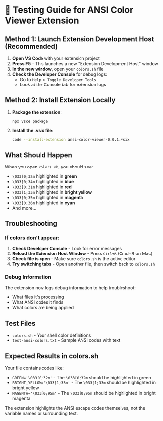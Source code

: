 # 🧪 Testing Guide for ANSI Color Viewer Extension

## Method 1: Launch Extension Development Host (Recommended)

1. **Open VS Code** with your extension project
2. **Press F5** - This launches a new "Extension Development Host" window
3. **In the new window**, open your `colors.sh` file
4. **Check the Developer Console** for debug logs:
   - Go to `Help > Toggle Developer Tools`
   - Look at the Console tab for extension logs

## Method 2: Install Extension Locally

1. **Package the extension**:
   ```bash
   npx vsce package
   ```

2. **Install the .vsix file**:
   ```bash
   code --install-extension ansi-color-viewer-0.0.1.vsix
   ```

## What Should Happen

When you open `colors.sh`, you should see:

- `\033[0;32m` highlighted in **green**
- `\033[0;34m` highlighted in **blue** 
- `\033[0;31m` highlighted in **red**
- `\033[1;33m` highlighted in **bright yellow**
- `\033[0;35m` highlighted in **magenta**
- `\033[0;36m` highlighted in **cyan**
- And more...

## Troubleshooting

### If colors don't appear:

1. **Check Developer Console** - Look for error messages
2. **Reload the Extension Host Window** - Press `Ctrl+R` (Cmd+R on Mac)
3. **Check file is open** - Make sure `colors.sh` is the active editor
4. **Try switching tabs** - Open another file, then switch back to `colors.sh`

### Debug Information

The extension now logs debug information to help troubleshoot:
- What files it's processing
- What ANSI codes it finds
- What colors are being applied

## Test Files

- `colors.sh` - Your shell color definitions
- `test-ansi-colors.txt` - Sample ANSI codes with text

## Expected Results in colors.sh

Your file contains codes like:
- `GREEN='\033[0;32m'` - The `\033[0;32m` should be highlighted in green
- `BRIGHT_YELLOW='\033[1;33m'` - The `\033[1;33m` should be highlighted in bright yellow
- `MAGENTA='\033[0;95m'` - The `\033[0;95m` should be highlighted in bright magenta

The extension highlights the ANSI escape codes themselves, not the variable names or surrounding text.